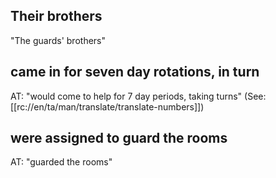 ## Their brothers ##

"The guards' brothers"

## came in for seven day rotations, in turn ##

AT: "would come to help for 7 day periods, taking turns" (See: [[rc://en/ta/man/translate/translate-numbers]])

## were assigned to guard the rooms ##

AT: "guarded the rooms"